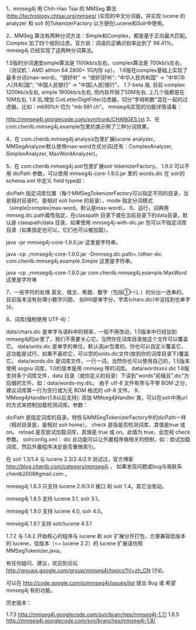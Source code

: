 1、mmseg4j 用 Chih-Hao Tsai 的 MMSeg 算法(http://technology.chtsai.org/mmseg/ )实现的中文分词器，并实现 lucene 的 analyzer 和 solr 的TokenizerFactory 以方便在Lucene和Solr中使用。

2、MMSeg 算法有两种分词方法：Simple和Complex，都是基于正向最大匹配。Complex 加了四个规则过虑。官方说：词语的正确识别率达到了 98.41%。mmseg4j 已经实现了这两种分词算法。

1.5版的分词速度simple算法是 1100kb/s左右、complex算法是 700kb/s左右，（测试机：AMD athlon 64 2800+ 1G内存 xp）。
1.6版在complex基础上实现了最多分词(max-word)。“很好听” -> "很好|好听"; “中华人民共和国” -> "中华|华人|共和|国"; “中国人民银行” -> "中国|人民|银行"。
1.7-beta 版, 目前 complex 1200kb/s左右, simple 1900kb/s左右, 但内存开销了50M左右. 上几个版都是在10M左右.
1.8 后,增加 CutLetterDigitFilter过虑器，切分“字母和数”混在一起的过虑器。比如：mb991ch 切为 "mb 991 ch"。
mmseg4j实现的功能详情请看：

http://mmseg4j.googlecode.com/svn/trunk/CHANGES.txt
3、在 com.chenlb.mmseg4j.example包里的类示例了三种分词效果。

4、在 com.chenlb.mmseg4j.analysis包里扩展lucene analyzer。MMSegAnalyzer默认使用max-word方式分词(还有：ComplexAnalyzer, SimplexAnalyzer, MaxWordAnalyzer)。

5、在 com.chenlb.mmseg4j.solr包里扩展solr tokenizerFactory。 1.9.0 可以不用 dicPath 参数，可以使用 mmseg4j-core-1.9.0.jar 里的 words.dic 在 solr的 schema.xml 中定义 field type如：

<fieldtype name="textComplex" class="solr.TextField" positionIncrementGap="100">
<analyzer>
<tokenizer class="com.chenlb.mmseg4j.solr.MMSegTokenizerFactory" mode="complex" dicPath="dic">
</tokenizer>
</analyzer>
</fieldtype>
<fieldtype name="textMaxWord" class="solr.TextField" positionIncrementGap="100">
<analyzer>
<tokenizer class="com.chenlb.mmseg4j.solr.MMSegTokenizerFactory" mode="max-word" dicPath="dic">
</tokenizer>
</analyzer>
</fieldtype>
<fieldtype name="textSimple" class="solr.TextField" positionIncrementGap="100">
<analyzer>
<tokenizer class="com.chenlb.mmseg4j.solr.MMSegTokenizerFactory" mode="simple" dicPath="n:/OpenSource/apache-solr-1.3.0/example/solr/my_dic">
</tokenizer>
</analyzer>
</fieldtype>
dicPath 指定词库位置（每个MMSegTokenizerFactory可以指定不同的目录，当是相对目录时，是相对 solr.home 的目录），mode 指定分词模式（simple|complex|max-word，默认是max-word）。
6、运行，词典用mmseg.dic.path属性指定、在classpath 目录下或在当前目录下的data目录，默认是 classpath/data 目录。如果使用 mmseg4j-with-dic.jar 包可以不指定词库目录（如果指定也可以，它们也可以被加载）。

java -jar mmseg4j-core-1.9.0.jar 这里是字符串。

java -cp .;mmseg4j-core-1.9.0.jar -Dmmseg.dic.path=./other-dic com.chenlb.mmseg4j.example.Simple 这里是字符串。

java -cp .;mmseg4j-core-1.9.0.jar com.chenlb.mmseg4j.example.MaxWord 这里是字符串

7、一些字符的处理 英文、俄文、希腊、数字（包括①㈠⒈）的分出一连串的。目前版本没有处理小数字问题， 如ⅠⅡⅢ是单字分，字库(chars.dic)中没找到也单字分。

8、词库(强制使用 UTF-8)：

data/chars.dic 是单字与语料中的频率，一般不用改动，1.5版本中已经加到mmseg4j的jar里了，我们不需要关心它，当然你在词库目录放这个文件可以覆盖它。
data/units.dic 是单字的单位，默认读jar包里的，你也可以自定义覆盖它，这功能是试行，如果不喜欢它，可以空的units.dic文件(放到你的词库目录下)覆盖它。
data/words.dic 是词库文件，一行一词，当然你也可以使用自己的，1.5版本使用 sogou 词库，1.0的版本是用 rmmseg 带的词库。
data/wordsxxx.dic 1.6版支持多个词库文件，data 目录（或你定义的目录）下读到"words"前缀且".dic"为后缀的文件。如：data/words-my.dic。
由于 utf-8 文件有带与不带 BOM 之分，建议词库第一行为空行或为无 BOM 格式的 utf-8 文件。
9、MMseg4jHandler(1.8以后支持): 添加 MMseg4jHandler 类，可以在solr中用url的方式来控制加载检测词库。参数：

dicPath 是指定词库的目录，特性与MMSegTokenizerFactory中的dicPath一样（相对目录是，是相对 solr.home）。
check 是指是否检测词库，其值是true 或 on。
reload 是否尝试加载词库，其值是 true 或 on。此值为 true，会忽视 check 参数。
solrconfig.xml：
<requesthandler name="/mmseg4j" class="com.chenlb.mmseg4j.solr.MMseg4jHandler">
<lst name="defaults">
<str name="dicPath">
dic
</str>
</lst>
</requesthandler>
此功能可以让外置程序做相关的控制，如：尝试加载词库，然后外置程序决定是否重做索引。

在 solr 1.3/1.4 与 lucene 2.3/2.4/2.9 测试过，官方博客 http://blog.chenlb.com/category/mmseg4j ， 如果发现问题或bug与我联系 chenlb2008#gmail.com 。

mmseg4j 1.8.3 只支持 lucene 2.9/3.0 接口 和 solr 1.4。其它没改动。

mmseg4j 1.8.5 支持 lucene 3.1, solr 3.1。

mmseg4j 1.9.0 支持 lucene 4.0, solr 4.0。

mmseg4j 1.9.1 支持 solr/lucene 4.3.1

1.7.2 与 1.6.2 开始核心的程序与 lucene 和 solr 扩展分开打包，方便兼容低版本的 lucene，低版本（<= lucene 2.2）的 lucene 扩展请仿照 MMSegTokenizer.java。

有任何疑问、建议，欢迎到论坛 http://groups.google.com/group/mmseg4j/topics?hl=zh_CN 讨论。

可以在 http://code.google.com/p/mmseg4j/issues/list 提出 Bug 或 希望 mmseg4j 有的功能。

历史版本：

1.7.3 http://mmseg4j.googlecode.com/svn/branches/mmseg4j-1.7/
1.8.5 http://mmseg4j.googlecode.com/svn/branches/mmseg4j-1.8/
